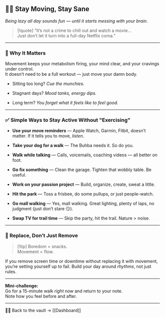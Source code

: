 ## 🚶‍♂️ Stay Moving, Stay Sane

_Being lazy all day sounds fun — until it starts messing with your brain._

> [!quote] “It’s not a crime to chill out and watch a movie…  
> Just don’t let it turn into a full-day Netflix coma.”

---

### 🧠 Why It Matters

Movement keeps your metabolism firing, your mind clear, and your cravings under control.  
It doesn’t need to be a full workout — just move your damn body.

- Sitting too long? _Cue the munchies._
    
- Stagnant days? _Mood tanks, energy dips._
    
- Long term? _You forget what it feels like to feel good._
    

---

### ✅ Simple Ways to Stay Active Without "Exercising"

- **Use your move reminders** — Apple Watch, Garmin, Fitbit, doesn’t matter. If it tells you to move, _listen_.
    
- **Take your dog for a walk** — The Buhba needs it. So do you.
    
- **Walk while talking** — Calls, voicemails, coaching videos — all better on foot.
    
- **Go fix something** — Clean the garage. Tighten that wobbly table. Be useful.
    
- **Work on your passion project** — Build, organize, create, sweat a little.
    
- **Hit the park** — Toss a frisbee, do some pullups, or just people-watch.
    
- **Go mall walking** — Yes, mall walking. Great lighting, plenty of laps, no judgment (just don’t stare 😏).
    
- **Swap TV for trail time** — Skip the party, hit the trail. Nature > noise.
    

---

### 🔁 Replace, Don’t Just Remove

> [!tip] Boredom = snacks.  
> Movement = flow.

If you remove screen time or downtime without replacing it with movement, you’re setting yourself up to fail. Build your day around _rhythms_, not just rules.

---

**Mini-challenge:**  
Go for a 15-minute walk _right now_ and return to your note.  
Note how you feel before and after.

___

🧠💪 Back to the vault → [[Dashboard]]




